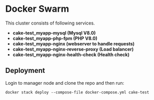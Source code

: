 # Docker Swarm

This cluster consists of following services.

* **cake-test_myapp-mysql (Mysql V8.0)**
* **cake-test_myapp-php-fpm (PHP V8.0)**
* **cake-test_myapp-nginx (webserver to handle requests)**
* **cake-test_myapp-nginx-reverse-proxy (Load balancer)**
* **cake-test_myapp-nginx-health-check (Health check)**

## Deployment
Login to manager node and clone the repo and then run:

```
docker stack deploy --compose-file docker-compose.yml cake-test
```
